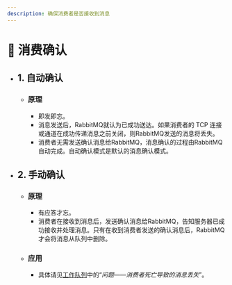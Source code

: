 ```yaml
---
description: 确保消费者是否接收到消息
---
```


# 🥳 消费确认

* ## 1. 自动确认
  * ### 原理
    * 即发即忘。
    * 消息发送后，RabbitMQ就认为已成功送达。如果消费者的 TCP 连接或通道在成功传递消息之前关闭，则RabbitMQ发送的消息将丢失。
    * 消费者无需发送确认消息给RabbitMQ，消息确认的过程由RabbitMQ自动完成。自动确认模式是默认的消息确认模式。
* ## 2. 手动确认
  * ### 原理
    * 有应答才忘。
    * 消费者在接收到消息后，发送确认消息给RabbitMQ，告知服务器已成功接收并处理消息。只有在收到消费者发送的确认消息后，RabbitMQ才会将消息从队列中删除。
  * ### 应用
    * 具体请见[工作队列](../common-type/work-queue.md)中的“_问题——消费者死亡导致的消息丢失_”。
